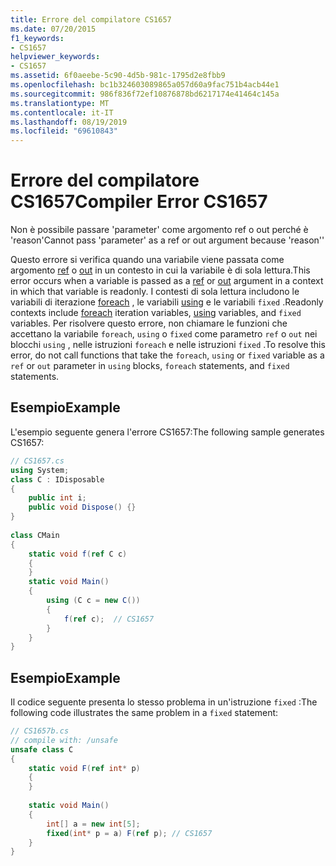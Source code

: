 ```yaml
---
title: Errore del compilatore CS1657
ms.date: 07/20/2015
f1_keywords:
- CS1657
helpviewer_keywords:
- CS1657
ms.assetid: 6f0aeebe-5c90-4d5b-981c-1795d2e8fbb9
ms.openlocfilehash: bc1b324603089865a057d60a9fac751b4acb44e1
ms.sourcegitcommit: 986f836f72ef10876878bd6217174e41464c145a
ms.translationtype: MT
ms.contentlocale: it-IT
ms.lasthandoff: 08/19/2019
ms.locfileid: "69610843"
---
```

# <a name="compiler-error-cs1657"></a><span data-ttu-id="e7e79-102">Errore del compilatore CS1657</span><span class="sxs-lookup"><span data-stu-id="e7e79-102">Compiler Error CS1657</span></span>
<span data-ttu-id="e7e79-103">Non è possibile passare 'parameter' come argomento ref o out perché è 'reason'</span><span class="sxs-lookup"><span data-stu-id="e7e79-103">Cannot pass 'parameter' as a ref or out argument because 'reason''</span></span>  
  
 <span data-ttu-id="e7e79-104">Questo errore si verifica quando una variabile viene passata come argomento [ref](../language-reference/keywords/ref.md) o [out](../language-reference/keywords/out-parameter-modifier.md) in un contesto in cui la variabile è di sola lettura.</span><span class="sxs-lookup"><span data-stu-id="e7e79-104">This error occurs when a variable is passed as a [ref](../language-reference/keywords/ref.md) or [out](../language-reference/keywords/out-parameter-modifier.md) argument in a context in which that variable is readonly.</span></span> <span data-ttu-id="e7e79-105">I contesti di sola lettura includono le variabili di iterazione [foreach](../language-reference/keywords/foreach-in.md) , le variabili [using](../language-reference/keywords/using-statement.md) e le variabili `fixed` .</span><span class="sxs-lookup"><span data-stu-id="e7e79-105">Readonly contexts include [foreach](../language-reference/keywords/foreach-in.md) iteration variables, [using](../language-reference/keywords/using-statement.md) variables, and `fixed` variables.</span></span> <span data-ttu-id="e7e79-106">Per risolvere questo errore, non chiamare le funzioni che accettano la variabile `foreach`, `using` o `fixed` come parametro `ref` o `out` nei blocchi `using` , nelle istruzioni `foreach` e nelle istruzioni `fixed` .</span><span class="sxs-lookup"><span data-stu-id="e7e79-106">To resolve this error, do not call functions that take the `foreach`, `using` or `fixed` variable as a `ref` or `out` parameter in `using` blocks, `foreach` statements, and `fixed` statements.</span></span>  
  
## <a name="example"></a><span data-ttu-id="e7e79-107">Esempio</span><span class="sxs-lookup"><span data-stu-id="e7e79-107">Example</span></span>  
 <span data-ttu-id="e7e79-108">L'esempio seguente genera l'errore CS1657:</span><span class="sxs-lookup"><span data-stu-id="e7e79-108">The following sample generates CS1657:</span></span>  
  
```csharp  
// CS1657.cs  
using System;  
class C : IDisposable  
{  
    public int i;  
    public void Dispose() {}  
}  
  
class CMain  
{  
    static void f(ref C c)  
    {  
    }  
    static void Main()  
    {  
        using (C c = new C())  
        {  
            f(ref c);  // CS1657  
        }  
    }  
}  
```  
  
## <a name="example"></a><span data-ttu-id="e7e79-109">Esempio</span><span class="sxs-lookup"><span data-stu-id="e7e79-109">Example</span></span>  
 <span data-ttu-id="e7e79-110">Il codice seguente presenta lo stesso problema in un'istruzione `fixed` :</span><span class="sxs-lookup"><span data-stu-id="e7e79-110">The following code illustrates the same problem in a `fixed` statement:</span></span>  
  
```csharp  
// CS1657b.cs  
// compile with: /unsafe  
unsafe class C  
{  
    static void F(ref int* p)  
    {  
    }  
  
    static void Main()  
    {  
        int[] a = new int[5];  
        fixed(int* p = a) F(ref p); // CS1657  
    }  
}  
```
